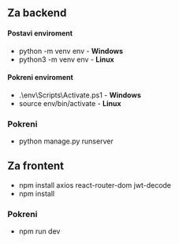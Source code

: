 ## Za backend

#### Postavi enviroment
- python -m venv env - **Windows**
- python3 -m venv env - **Linux**
#### Pokreni enviroment
- .\env\Scripts\Activate.ps1 - **Windows**
- source env/bin/activate - **Linux**
### Pokreni
- python manage.py runserver

## Za frontent
- npm install axios react-router-dom jwt-decode
- npm install
### Pokreni
- npm run dev